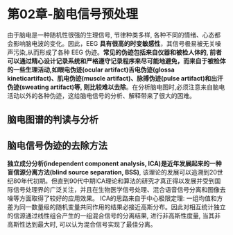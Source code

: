# 第02章-脑电信号预处理
由于脑电是一种随机性很强的生理信号, 节律种类多样, 各种不同的情绪、心态都会影响脑电波的变化。因此，EEG **具有很高的时变敏感性**，其信号极易被无关噪声污染,从而形成了各种 EEG 伪迹。**常见的伪迹包括来自仪器和被检人体的, 前者可以通过精心设计记录系统和严格遵守记录程序来尽可能地避免，而来自于被检体的一些生理活动,如眼电伪迹(ocular artifact)舌电伪迹(glossa kineticartifact)、肌电伪迹(muscle artifact)、脉搏伪迹(pulse artifact)和出汗伪迹(sweating artifact)等, 则比较难以去除**。在分析脑电图时,必须注意来自脑电活动以外的各种伪迹，这给脑电信号的分析、解释带来了很大的困难。

## 脑电图谱的判读与分析


## 脑电信号伪迹的去除方法
**独立成分分析(independent component analysis, ICA)**是近年发展起来的一种**盲信源分离方法(blind source separation, BSS)**, 该理论的发展可以追溯到20世纪80年代初期。但直到90代中期ICA理论和算法的研究才真正得以发展并受到国际信号处理界的广泛关注，并且在生物医学信号处理、混合语音信号分离和图像去噪等方面取得了较好的应用效果。
ICA的思路来自于中心极限定理: 一组均值和方差为同一数量级的随机变量共同作用的结果必接近高斯分布。因此对相互统计独立的信源通过线性组合产生的一组混合信号的分离结果, 进行非高斯性度量, 当其非高斯性达到最大时, 可以认为混合信号实现了最佳分离。


